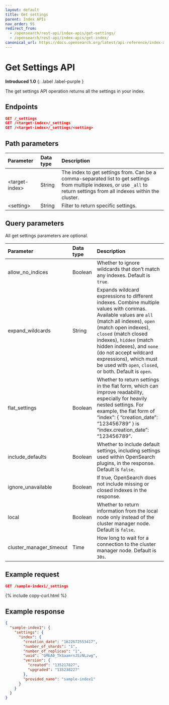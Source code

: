 ```yaml
---
layout: default
title: Get settings
parent: Index APIs
nav_order: 95
redirect_from:
  - /opensearch/rest-api/index-apis/get-settings/
  - /opensearch/rest-api/index-apis/get-index/
canonical_url: https://docs.opensearch.org/latest/api-reference/index-apis/get-settings/
---
```


# Get Settings API
**Introduced 1.0**
{: .label .label-purple }

The get settings API operation returns all the settings in your index.


## Endpoints

```json
GET /_settings
GET /<target-index>/_settings
GET /<target-index>/_settings/<setting>
```

## Path parameters

Parameter | Data type | Description
:--- | :--- | :---
&lt;target-index&gt; | String | The index to get settings from. Can be a comma-separated list to get settings from multiple indexes, or use `_all` to return settings from all indexes within the cluster.
&lt;setting&gt; | String | Filter to return specific settings.

## Query parameters

All get settings parameters are optional.

Parameter | Data type | Description
:--- | :--- | :---
allow_no_indices | Boolean | Whether to ignore wildcards that don’t match any indexes. Default is `true`.
expand_wildcards | String | Expands wildcard expressions to different indexes. Combine multiple values with commas. Available values are `all` (match all indexes), `open` (match open indexes), `closed` (match closed indexes), `hidden` (match hidden indexes), and `none` (do not accept wildcard expressions), which must be used with `open`, `closed`, or both. Default is `open`.
flat_settings | Boolean | Whether to return settings in the flat form, which can improve readability, especially for heavily nested settings. For example, the flat form of “index”: { “creation_date”: “123456789” } is “index.creation_date”: “123456789”.
include_defaults | Boolean | Whether to include default settings, including settings used within OpenSearch plugins, in the response. Default is `false`.
ignore_unavailable | Boolean | If true, OpenSearch does not include missing or closed indexes in the response.
local | Boolean | Whether to return information from the local node only instead of the cluster manager node. Default is `false`.
cluster_manager_timeout | Time | How long to wait for a connection to the cluster manager node. Default is `30s`.

## Example request

```json
GET /sample-index1/_settings
```
{% include copy-curl.html %}

## Example response

```json
{
  "sample-index1": {
    "settings": {
      "index": {
        "creation_date": "1622672553417",
        "number_of_shards": "1",
        "number_of_replicas": "1",
        "uuid": "GMEA0_TkSaamrnJSzNLzwg",
        "version": {
          "created": "135217827",
          "upgraded": "135238227"
        },
        "provided_name": "sample-index1"
      }
    }
  }
}
```
